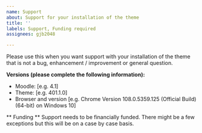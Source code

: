 ```yaml
---
name: Support
about: Support for your installation of the theme
title: ''
labels: Support, Funding required
assignees: gjb2048

---
```


Please use this when you want support with your installation of the theme that is not a bug, enhancement / improvement or general question.

**Versions (please complete the following information):**
 - Moodle: [e.g. 4.1]
 - Theme: [e.g. 401.1.0]
 - Browser and version [e.g. Chrome Version 108.0.5359.125 (Official Build) (64-bit) on Windows 10]

** Funding **
Support needs to be financially funded.  There might be a few exceptions but this will be on a case by case basis.
